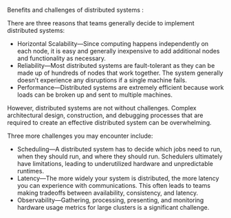 Benefits and challenges of distributed systems :

There are three reasons that teams generally decide to implement distributed systems:
* Horizontal Scalability—Since computing happens independently on each node, it is easy and generally inexpensive to add additional nodes and functionality as necessary.
* Reliability—Most distributed systems are fault-tolerant as they can be made up of hundreds of nodes that work together. The system generally doesn’t experience any disruptions if a single machine fails.
* Performance—Distributed systems are extremely efficient because work loads can be broken up and sent to multiple machines.

However, distributed systems are not without challenges. Complex architectural design, construction, and debugging processes that are required to create an effective distributed system can be overwhelming.

Three more challenges you may encounter include:
* Scheduling—A distributed system has to decide which jobs need to run, when they should run, and where they should run. Schedulers ultimately have limitations, leading to underutilized hardware and unpredictable runtimes.
* Latency—The more widely your system is distributed, the more latency you can experience with communications. This often leads to teams making tradeoffs between availability, consistency, and latency.
* Observability—Gathering, processing, presenting, and monitoring hardware usage metrics for large clusters is a significant challenge.
